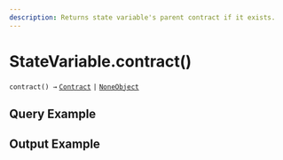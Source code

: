 ```yaml
---
description: Returns state variable's parent contract if it exists.
---
```


# StateVariable.contract()

`contract() →` [`Contract`](../../../contract/) `|` [`NoneObject`](../../../internal/noneobject/)



## Query Example



## Output Example
